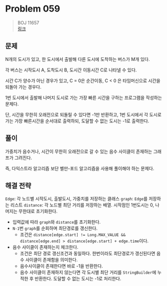 # Problem 059

> BOJ 11657
> <br/>
> [링크](https://www.acmicpc.net/problem/11657)

## 문제

N개의 도시가 있고, 한 도시에서 출발해 다른 도시에 도착하는 버스가 M개 있다.

각 버스는 시작도시 A, 도착도시 B, 도시간 이동시간 C로 나타낼 수 있다.

시간 C가 양수가 아닌 경우가 있고, C = 0은 순간이동, C < 0 은 타임머신으로 시간을 되돌아 가는 경우다.

1번 도시에서 출발해 나머지 도시로 가는 가장 빠른 시간을 구하는 프로그램을 작성하는 문제다.

단, 시간을 무한히 오래전으로 되돌릴 수 있다면 -1만 반환하고, 1번 도시에서 각 도시로 가는 가장 빠른시간을 순서대로 출력하되, 도달할 수 없는 도시는 -1로 출력한다.

## 풀이

가중치가 음수거나, 시간이 무한히 오래전으로 갈 수 있는 음수 사이클이 존재하는 그래프가 그려진다.

즉, 다익스트라 알고리즘 보단 벨만-포드 알고리즘을 사용해 풀이해야 하는 문제다.

## 해결 전략

`Edge`: 각 노드별 시작도시, 출발도시, 가중치를 저장하는 클래스
`graph`: `Edge`를 저장하는 리스트
`distance`: 각 노드별 최단 거리를 저장하는 배열. 시작점인 1번도시는 0, 나머지는 무한대로 초기화한다.

- 입력값에 따라 `graph`와 `distance`를 초기화한다.
- `N-1`번 `graph`를 순회하며 최단경로를 갱신한다.
    - 조건은 `distance[edge.start] != Long.MAX_VALUE && distance[edge.end] > distance[edge.start] + edge.time`이다.
- 음수 사이클이 존재하는지 체크한다.
    - 조건은 최단 경로 갱신조건과 동일하다. 한번이라도 최단경로가 갱신된다면 음수 사이클이 존재함을 의미한다.
    - 음수사이클이 존재한다면 바로 -1을 반환한다.
    - 음수 사이클이 존재하지 않는다면 각 도시별 최단 거리를 `StringBuilder`에 누적한 후 반환한다. 도달할 수 없는 도시는 -1로 처리한다.